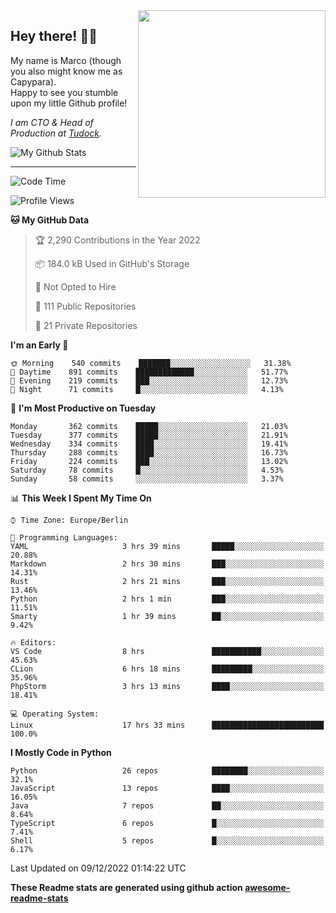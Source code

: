<img src="https://capypara.de/para_logo.png?a=13" align="right" width="300">

## Hey there! 👋🙃
My name is Marco (though you also might know me as Capypara).  
Happy to see you stumble upon my little Github profile!

*I am CTO & Head of Production at <a href="http://tudock.de">Tudock</a>.*


![My Github Stats](https://github-readme-stats.vercel.app/api?username=theCapypara&show_icons=true&title_color=8ea106&text_color=ffffff&icon_color=8ea106&bg_color=2F343F&hide_border=1)

---
<!--START_SECTION:waka-->
![Code Time](http://img.shields.io/badge/Code%20Time-1%2C955%20hrs%2014%20mins-blue)

![Profile Views](http://img.shields.io/badge/Profile%20Views-1-blue)

**🐱 My GitHub Data** 

> 🏆 2,290 Contributions in the Year 2022
 > 
> 📦 184.0 kB Used in GitHub's Storage 
 > 
> 🚫 Not Opted to Hire
 > 
> 📜 111 Public Repositories 
 > 
> 🔑 21 Private Repositories  
 > 
**I'm an Early 🐤** 

```text
🌞 Morning    540 commits    ███████░░░░░░░░░░░░░░░░░░   31.38% 
🌆 Daytime    891 commits    █████████████░░░░░░░░░░░░   51.77% 
🌃 Evening    219 commits    ███░░░░░░░░░░░░░░░░░░░░░░   12.73% 
🌙 Night      71 commits     █░░░░░░░░░░░░░░░░░░░░░░░░   4.13%

```
📅 **I'm Most Productive on Tuesday** 

```text
Monday       362 commits    █████░░░░░░░░░░░░░░░░░░░░   21.03% 
Tuesday      377 commits    █████░░░░░░░░░░░░░░░░░░░░   21.91% 
Wednesday    334 commits    ████░░░░░░░░░░░░░░░░░░░░░   19.41% 
Thursday     288 commits    ████░░░░░░░░░░░░░░░░░░░░░   16.73% 
Friday       224 commits    ███░░░░░░░░░░░░░░░░░░░░░░   13.02% 
Saturday     78 commits     █░░░░░░░░░░░░░░░░░░░░░░░░   4.53% 
Sunday       58 commits     ░░░░░░░░░░░░░░░░░░░░░░░░░   3.37%

```


📊 **This Week I Spent My Time On** 

```text
⌚︎ Time Zone: Europe/Berlin

💬 Programming Languages: 
YAML                     3 hrs 39 mins       █████░░░░░░░░░░░░░░░░░░░░   20.88% 
Markdown                 2 hrs 30 mins       ███░░░░░░░░░░░░░░░░░░░░░░   14.31% 
Rust                     2 hrs 21 mins       ███░░░░░░░░░░░░░░░░░░░░░░   13.46% 
Python                   2 hrs 1 min         ███░░░░░░░░░░░░░░░░░░░░░░   11.51% 
Smarty                   1 hr 39 mins        ██░░░░░░░░░░░░░░░░░░░░░░░   9.42%

🔥 Editors: 
VS Code                  8 hrs               ███████████░░░░░░░░░░░░░░   45.63% 
CLion                    6 hrs 18 mins       █████████░░░░░░░░░░░░░░░░   35.96% 
PhpStorm                 3 hrs 13 mins       ████░░░░░░░░░░░░░░░░░░░░░   18.41%

💻 Operating System: 
Linux                    17 hrs 33 mins      █████████████████████████   100.0%

```

**I Mostly Code in Python** 

```text
Python                   26 repos            ████████░░░░░░░░░░░░░░░░░   32.1% 
JavaScript               13 repos            ████░░░░░░░░░░░░░░░░░░░░░   16.05% 
Java                     7 repos             ██░░░░░░░░░░░░░░░░░░░░░░░   8.64% 
TypeScript               6 repos             █░░░░░░░░░░░░░░░░░░░░░░░░   7.41% 
Shell                    5 repos             █░░░░░░░░░░░░░░░░░░░░░░░░   6.17%

```



 Last Updated on 09/12/2022 01:14:22 UTC
<!--END_SECTION:waka-->

**These Readme stats are generated using github action [awesome-readme-stats](https://github.com/anmol098/waka-readme-stats)**
